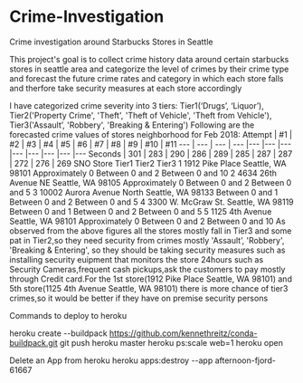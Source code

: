 # Crime-Investigation

Crime investigation around Starbucks Stores in Seattle

This project's goal is to collect crime history data around certain starbucks stores in seattle area and categorize the level of crimes by their crime type and forecast the future crime rates and category in which each store falls and therfore take security measures at each store accordingly 


I have categorized crime severity into 3 tiers: Tier1(‘Drugs’, ‘Liquor’), Tier2('Property Crime',
'Theft', 'Theft of Vehicle', 'Theft from Vehicle'), Tier3('Assault’, 'Robbery', 'Breaking & Entering')
Following are the forecasted crime values of stores neighborhood for Feb 2018:
Attempt | #1 | #2 | #3 | #4 | #5 | #6 | #7 | #8 | #9 | #10 | #11
--- | --- | --- | --- |--- |--- |--- |--- |--- |--- |--- |---
Seconds | 301 | 283 | 290 | 286 | 289 | 285 | 287 | 287 | 272 | 276 | 269
SNO Store Tier1 Tier2 Tier3
1 1912 Pike Place Seattle, WA 98101 Approximately
0
Between
0 and 2
Between
0 and 10
2 4634 26th Avenue NE Seattle, WA 98105 Approximately
0
Between
0 and 2
Between
0 and 5
3 10002 Aurora Avenue North Seattle, WA 98133 Between 0
and 1
Between
0 and 2
Between
0 and 5
4 3300 W. McGraw St. Seattle, WA 98119 Between 0
and 1
Between
0 and 2
Between
0 and 5
5 1125 4th Avenue Seattle, WA 98101 Approximately
0
Between
0 and 2
Between
0 and 10
As observed from the above figures all the stores mostly fall in Tier3 and some pat in Tier2,so they need
security from crimes mostly 'Assault’, 'Robbery', 'Breaking & Entering', so they should be taking security
measures such as installing security euipment that monitors the store 24hours such as Security
Cameras,frequent cash pickups,ask the customers to pay mostly through Credit card.For the 1st
store(1912 Pike Place Seattle, WA 98101) and 5th store(1125 4th Avenue Seattle, WA 98101) there is
more chance of tier3 crimes,so it would be better if they have on premise security persons





Commands to deploy to heroku

heroku create --buildpack https://github.com/kennethreitz/conda-buildpack.git
git push heroku master
heroku ps:scale web=1
heroku open

Delete an App from heroku
heroku apps:destroy --app afternoon-fjord-61667
